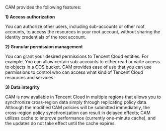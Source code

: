 CAM provides the following features:
    
**1) Access authorization**
    
You can authorize other users, including sub-accounts or other root accounts, to access the resources in your root account, without sharing the identity credentials of the root account.
    
**2) Granular permission management**
    
You can grant your desired permissions to Tencent Cloud entities. For example, You can allow certain sub-accounts to either read or write access to objects in a COS bucket.  CAM provides ease of use that you can use permissions to control who can access what kind of Tencent Cloud resources and services.
    
**3) Data integrity**
    
CAM is now available in Tencent Cloud in multiple regions that allows you to synchronize cross-region data simply through replicating policy data. Although the modified CAM policies will be submitted immediately, the cross-region policy synchronization can result in delayed effects; CAM utilizes cache to improve performance (currently one-minute cache), and the updates do not take effect until the cache expires.

